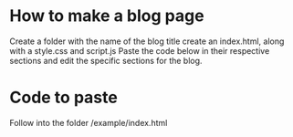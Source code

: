 # How to make a blog page

Create a folder with the name of the blog title
create an index.html, along with a style.css and script.js
Paste the code below in their respective sections and edit the specific sections for the blog.

# Code to paste
Follow into the folder /example/index.html